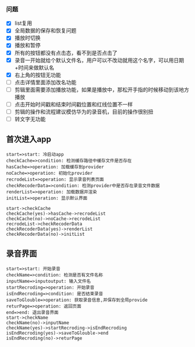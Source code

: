 ###  问题

 - [x] list复用
 - [x] 全局数据的保存和恢复问题
 - [x] 播放时切换
 - [x] 播放和暂停
- [x] 所有的按钮都没有点击态，看不到是否点击了
- [x] 录音一开始就给个默认文件名，用户可以不改动就用这个名字，可以用日期+时间来做默认名
- [x] 右上角的按钮无功能
- [ ] 点击详情里面添加改名功能
- [ ] 剪辑里面需要添加播放功能，如果是播放中，那松开手指的时候移动到该地方播放
- [ ] 点击开始时间戳和结束时间戳位置和红线位置不一样
- [ ] 剪辑的操作和流程建议模仿华为的录音机，目前的操作很别扭
- [ ] 转文字无功能

## 首次进入app

```flow
start=>start: 冷启动app
checkCache=>condition: 检测缓存路径中缓存文件是否存在
hasCache=>operation: 加载缓存到provider
noCache=>operation: 初始化provider
recrodeList=>operation: 显示录音列表页面
checkRecoderData=>condition: 检测provider中是否存在录音文件数据
renderList=>operation: 加载数据并渲染
initList=>operation: 显示默认界面

start->checkCache
checkCache(yes)->hasCache->recrodeList
checkCache(no)->noCache->recrodeList
recrodeList->checkRecoderData
checkRecoderData(yes)->renderList
checkRecoderData(no)->initList
```

## 录音界面

```flow
start=>start: 开始录音
checkName=>condition: 检测是否有文件名称
inputName=>inputoutput: 输入文件名
startRecroding=>operation: 开始录音
isEndRecroding=>condition: 是否结束录音
saveToGlouble=>operation: 获取录音信息,并保存到全局provide
returPage=>operation: 返回页面
end=>end: 退出录音界面
start->checkName
checkName(no)->inputName
checkName(yes)->startRecroding->isEndRecroding
isEndRecroding(yes)->saveToGlouble->end
isEndRecroding(no)->returPage
```




